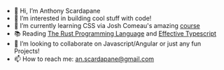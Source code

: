 - 👋 Hi, I’m Anthony Scardapane
- 👀 I’m interested in building cool stuff with code!
- 🌱 I’m currently learning CSS via Josh Comeau's amazing [course](https://css-for-js.dev/)
- 📚 Reading [The Rust Programming Language](https://doc.rust-lang.org/book/) and [Effective Typescript](https://effectivetypescript.com/)
- 💞️ I’m looking to collaborate on Javascript/Angular or just any fun Projects!
- 📫 How to reach me: an.scardapane@gmail.com

<!---
a-scar/a-scar is a ✨ special ✨ repository because its `README.md` (this file) appears on your GitHub profile.
You can click the Preview link to take a look at your changes.
--->
